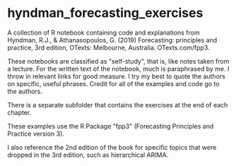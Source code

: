 # hyndman_forecasting_exercises
A collection of R notebook containing code and explanations from Hyndman, R.J., & Athanasopoulos, G. (2019) Forecasting: principles and practice, 3rd edition, OTexts: Melbourne, Australia. OTexts.com/fpp3.

These notebooks are classified as "self-study", that is, like notes taken from a lecture. For the written text of the notebook, much is paraphrased by me. I throw in relevant links for good measure. I try my best to quote the authors on specific, useful phrases. Credit for all of the examples and code go to the authors.

There is a separate subfolder that contains the exercises at the end of each chapter.

These examples use the R Package "fpp3" (Forecasting Principles and Practice version 3).

I also reference the 2nd edition of the book for specific topics that were dropped in the 3rd edition, such as hierarchical ARIMA.
